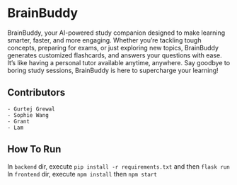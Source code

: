 # BrainBuddy

BrainBuddy, your AI-powered study companion designed to make learning smarter, faster, and more engaging. Whether you’re tackling tough concepts, preparing for exams, or just exploring new topics, BrainBuddy generates customized flashcards,  and answers your questions with ease. It’s like having a personal tutor available anytime, anywhere. Say goodbye to boring study sessions, BrainBuddy is here to supercharge your learning!

## Contributors
    - Gurtej Grewal
    - Sophie Wang
    - Grant
    - Lam

## How To Run
In `backend` dir, execute `pip install -r requirements.txt` and then `flask run`
In `frontend` dir, execute `npm install` then `npm start`

